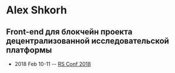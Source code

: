 # Alex Shkorh

## Front-end для блокчейн проекта децентрализованной исследовательской платформы
- 2018 Feb 10-11 -- [RS Conf 2018](https://youtu.be/oyjsUbv97yw)    
